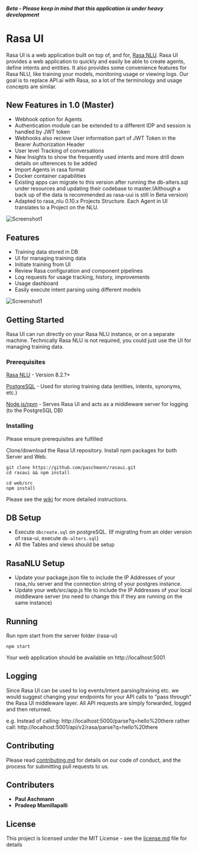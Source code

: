 ##### Beta - Please keep in mind that this application is under heavy development

# Rasa UI

Rasa UI is a web application built on top of, and for, [Rasa NLU](https://github.com/RasaHQ/rasa_nlu). Rasa UI provides a web application to quickly and easily be able to create agents, define intents and entities. It also provides some convenience features for Rasa NLU, like training your models, monitoring usage or viewing logs. Our goal is to replace API.ai with Rasa, so a lot of the terminology and usage concepts are similar.

## New Features in 1.0 (Master)
- Webhook option for Agents
- Authentication module can be extended to a different IDP and session is handled by JWT token
- Webhooks also recieve User information part of JWT Token in the Bearer Authorization Header
- User level Tracking of conversations
- New Insights to show the frequently used intents and more drill down details on utterences to be added
- Import Agents in rasa format
- Docker container capabilities
- Existing apps can migrate to this version after running the db-alters.sql under resources and updating their codebase to master.(Although a back up of the data is recommended as rasa-uui is still in Beta version)
- Adapted to rasa_nlu 0.10.x Projects Structure. Each Agent in UI translates to a Project on the NLU.

![Screenshot1](https://github.com/paschmann/rasa-ui/blob/1.0/resources/insights.png)


## Features
- Training data stored in DB
- UI for managing training data
- Initiate training from UI
- Review Rasa configuration and component pipelines
- Log requests for usage tracking, history, improvements
- Usage dashboard
- Easily execute intent parsing using different models

![Screenshot1](https://github.com/paschmann/rasaui/blob/master/resources/rasa_ui_1.png)

## Getting Started

Rasa UI can run directly on your Rasa NLU instance, or on a separate machine. Technically Rasa NLU is not required, you could just use the UI for managing training data.


### Prerequisites

[Rasa NLU](https://github.com/golastmile/rasa_nlu) - Version 8.2.?+

[PostgreSQL](https://www.postgresql.org/) - Used for storing training data (entities, intents, synonyms, etc.)

[Node.js/npm](https://nodejs.org/en/) - Serves Rasa UI and acts as a middleware server for logging (to the PostgreSQL DB)


### Installing

Please ensure prerequisites are fulfilled

Clone/download the Rasa UI repository. Install npm packages for both Server and Web.

```
git clone https://github.com/paschmann/rasaui.git
cd rasaui && npm install

cd web/src
npm install
```

Please see the [wiki](https://github.com/paschmann/rasa-ui/wiki/Rasa-UI-Install-Guide) for more detailed instructions.

## DB Setup
- Execute `dbcreate.sql` on postgreSQL. (If migrating from an older version of rasa-ui, execute `db-alters.sql`)
- All the Tables and views should be setup

## RasaNLU Setup
- Update your package.json file to include the IP Addresses of your rasa_nlu server and the connection string of your postgres instance.
- Update your web/src/app.js file to include the IP Addresses of your local middleware server (no need to change this if they are running on the same instance)

## Running
Run npm start from the server folder (rasa-ui)

```
npm start
```
Your web application should be available on http://localhost:5001

## Logging

Since Rasa UI can be used to log events/intent parsing/training etc. we would suggest changing your endpoints for your API calls to "pass through" the Rasa UI middleware layer. All API requests are simply forwarded, logged and then returned.

e.g. Instead of calling: http://localhost:5000/parse?q=hello%20there rather call: http://localhost:5001/api/v2/rasa/parse?q=hello%20there

## Contributing

Please read [contributing.md](https://github.com/paschmann/rasaui/contributing.md) for details on our code of conduct, and the process for submitting pull requests to us.

## Contributers

* **Paul Aschmann**
* **Pradeep Mamillapalli**

## License

This project is licensed under the MIT License - see the [license.md](license.md) file for details
